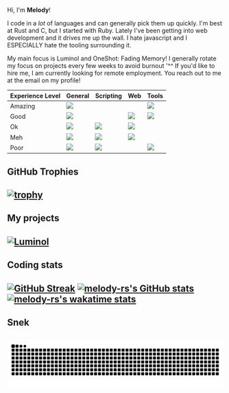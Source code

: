 Hi, I'm **Melody**!

I code in a *lot* of languages and can generally pick them up quickly. I'm best at Rust and C, but I started with Ruby. 
Lately I've been getting into web development and it drives me up the wall. I hate javascript and I ESPECIALLY hate the tooling surrounding it.

My main focus is Luminol and OneShot: Fading Memory! I generally rotate my focus on projects every few weeks to avoid burnout '^^
If you'd like to hire me, I am currently looking for remote employment. You reach out to me at the email on my profile!

|Experience Level|General|Scripting|Web|Tools|
|-|--|--|--|--|
|Amazing|<img width=32px src="https://github.com/melody-rs/melody-rs/blob/icons/rust.svg">|||<img width=32px src="https://github.com/melody-rs/melody-rs/blob/icons/toml.svg">|
|Good|<img width=32px src="https://github.com/melody-rs/melody-rs/blob/icons/c.svg">||<img width=32px src="https://github.com/melody-rs/melody-rs/blob/icons/javascript.svg">|<img width=32px src="https://github.com/melody-rs/melody-rs/blob/icons/cmake.svg">|
|Ok|<img width=32px src="https://github.com/melody-rs/melody-rs/blob/icons/cplusplus.svg">|<img width=32px src="https://github.com/melody-rs/melody-rs/blob/icons/ruby.svg">|<img width=32px src="https://github.com/melody-rs/melody-rs/blob/icons/html5/svg">||
|Meh|<img width=32px src="https://github.com/melody-rs/melody-rs/blob/icons/dotnet.svg">|<img width=32px src="https://github.com/melody-rs/melody-rs/blob/icons/python.svg">|<img width=32px src="https://github.com/melody-rs/melody-rs/blob/icons/css.svg">||
|Poor|<img width=32px src="https://github.com/melody-rs/melody-rs/blob/icons/openjdk.svg">|<img width=32px src="https://github.com/melody-rs/melody-rs/blob/icons/lua.svg">||<img width=32px src="https://github.com/melody-rs/melody-rs/blob/icons/vite.svg">|


GitHub Trophies
---
[![trophy](https://github-profile-trophy.vercel.app/?username=melody-rs&theme=gitdimmed&column=-1)](https://github.com/ryo-ma/github-profile-trophy)
---

My projects
---
[![Luminol](https://github-readme-stats.vercel.app/api/pin/?username=Astrabit-ST&repo=Luminol&theme=dark)](https://github.com/Astrabit-ST/Luminol)
---

Coding stats
---
[![GitHub Streak](https://github-readme-streak-stats.herokuapp.com?user=melody-rs&date_format=M%20j%5B%2C%20Y%5D&theme=dark&count_private=true&include_all_commits=true)](https://github.com/melody-rs)
[![melody-rs's GitHub stats](https://github-readme-stats.anuraghazra1.vercel.app/api?username=melody-rs&count_private=true&include_all_commits=true&show_icons=true&theme=dark)](https://github.com/melody-rs)
[![melody-rs's wakatime stats](https://github-readme-stats.vercel.app/api/wakatime?username=melody_rs&theme=dark&layout=compact&langs_count=10)](https://github.com/anuraghazra/github-readme-stats)
---

Snek
---
![snek gif](https://github.com/melody-rs/melody-rs/blob/output/github-snake-dark.svg)
---
